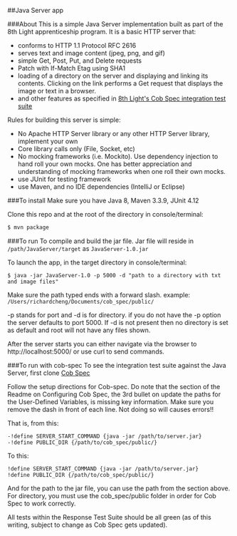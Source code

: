 ##Java Server app

###About
This is a simple Java Server implementation built as part of the 8th Light apprenticeship program. It is a basic HTTP server that:
- conforms to HTTP 1.1 Protocol RFC 2616
- serves text and image content (jpeg, png, and gif)
- simple Get, Post, Put, and Delete requests
- Patch with If-Match Etag using SHA1
- loading of a directory on the server and displaying and linking its contents. Clicking on the link performs a Get request that displays the image or text in a browser.
- and other features as specified in [8th Light's Cob Spec integration test suite](https://github.com/8thlight/cob_spec)

Rules for building this server is simple:
- No Apache HTTP Server library or any other HTTP Server library, implement your own
- Core library calls only (File, Socket, etc)
- No mocking frameworks (i.e. Mockito). Use dependency injection to hand roll your own mocks. One has better appreciation and understanding of mocking frameworks when one roll their own mocks.
- use JUnit for testing framework
- use Maven, and no IDE dependencies (IntelliJ or Eclipse)

###To install
Make sure you have Java 8, Maven 3.3.9, JUnit 4.12

Clone this repo and at the root of the directory in console/terminal:
```sh
$ mvn package
```

###To run
To compile and build the jar file. Jar file will reside in `/path/JavaServer/target` as `JavaServer-1.0.jar`

To launch the app, in the target directory in console/terminal:
```
$ java -jar JavaServer-1.0 -p 5000 -d "path to a directory with txt and image files" 
```
Make sure the path typed ends with a forward slash. example: `/Users/richardcheng/Documents/cob_spec/public/`

-p stands for port and -d is for directory. if you do not have the -p option the server defaults to port 5000. If -d is not present then no directory is set as default and root will not have any files shown.

After the server starts you can either navigate via the browser to http://localhost:5000/ or use curl to send commands.

###To run with cob-spec
To see the integration test suite against the Java Server, first clone [Cob Spec](https://github.com/8thlight/cob_spec)

Follow the setup directions for Cob-spec. Do note that the section of the Readme on Configuring Cob Spec, the 3rd bullet on update the paths for the User-Defined Variables, is missing key information. Make sure you remove the dash in front of each line. Not doing so will causes errors!!

That is, from this:
```
-!define SERVER_START_COMMAND {java -jar /path/to/server.jar}
-!define PUBLIC_DIR {/path/to/cob_spec/public/}
```
To this:
```
!define SERVER_START_COMMAND {java -jar /path/to/server.jar}
!define PUBLIC_DIR {/path/to/cob_spec/public/}
```

And for the path to the jar file, you can use the path from the section above. For directory, you must use the cob_spec/public folder in order for Cob Spec to work correctly.

All tests within the Response Test Suite should be all green (as of this writing, subject to change as Cob Spec gets updated).
